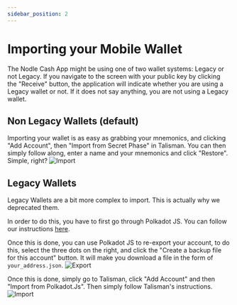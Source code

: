 ```yaml
---
sidebar_position: 2
---
```


# Importing your Mobile Wallet

The Nodle Cash App might be using one of two wallet systems: Legacy or not Legacy. If you navigate to the screen with your public key by clicking the "Receive" button, the application will indicate whether you are using a Legacy wallet or not. If it does not say anything, you are not using a Legacy wallet.

## Non Legacy Wallets (default)

Importing your wallet is as easy as grabbing your mnemonics, and clicking "Add Account", then "Import from Secret Phase" in Talisman. You can then simply follow along, enter a name and your mnemonics and click "Restore". Simple, right?
![Import](/img/docs/talisman/import.png)


## Legacy Wallets

Legacy Wallets are a bit more complex to import. This is actually why we deprecated them.

In order to do this, you have to first go through Polkadot JS. You can follow our instructions [here](../nodle-cash/reimport-your-account.mdx).

Once this is done, you can use Polkadot JS to re-export your account, to do this, select the three dots on the right, and click the "Create a backup file for this account" button. It will make you download a file in the form of `your_address.json`.
![Export](/img/docs/talisman/pjs-export.png)

Once this is done, simply go to Talisman, click "Add Account" and then "Import from Polkadot.Js". Then simply follow Talisman's instructions.
![Import](/img/docs/talisman/import.png)
